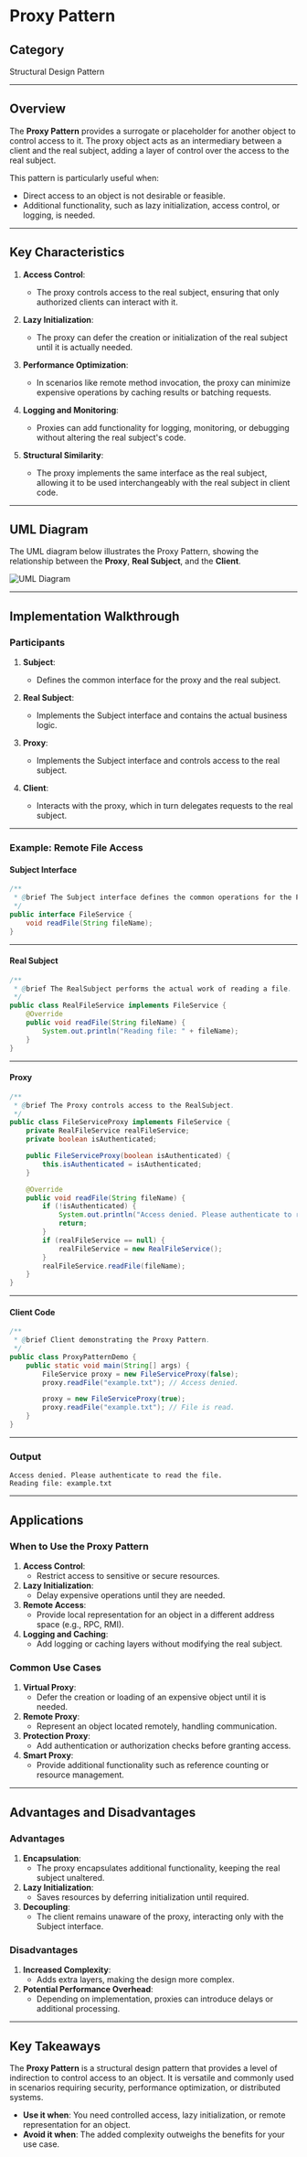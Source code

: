 # Proxy Pattern

## Category
Structural Design Pattern

---

## Overview

The **Proxy Pattern** provides a surrogate or placeholder for another object to control access to it. The proxy object acts as an intermediary between a client and the real subject, adding a layer of control over the access to the real subject. 

This pattern is particularly useful when:
- Direct access to an object is not desirable or feasible.
- Additional functionality, such as lazy initialization, access control, or logging, is needed.

---

## Key Characteristics

1. **Access Control**:
   - The proxy controls access to the real subject, ensuring that only authorized clients can interact with it.

2. **Lazy Initialization**:
   - The proxy can defer the creation or initialization of the real subject until it is actually needed.

3. **Performance Optimization**:
   - In scenarios like remote method invocation, the proxy can minimize expensive operations by caching results or batching requests.

4. **Logging and Monitoring**:
   - Proxies can add functionality for logging, monitoring, or debugging without altering the real subject's code.

5. **Structural Similarity**:
   - The proxy implements the same interface as the real subject, allowing it to be used interchangeably with the real subject in client code.

---

## UML Diagram

The UML diagram below illustrates the Proxy Pattern, showing the relationship between the **Proxy**, **Real Subject**, and the **Client**.

![UML Diagram](proxy.png)

---

## Implementation Walkthrough

### Participants

1. **Subject**:
   - Defines the common interface for the proxy and the real subject.

2. **Real Subject**:
   - Implements the Subject interface and contains the actual business logic.

3. **Proxy**:
   - Implements the Subject interface and controls access to the real subject.

4. **Client**:
   - Interacts with the proxy, which in turn delegates requests to the real subject.

---

### Example: Remote File Access

#### Subject Interface
```java
/**
 * @brief The Subject interface defines the common operations for the Proxy and RealSubject.
 */
public interface FileService {
    void readFile(String fileName);
}
```

---

#### Real Subject
```java
/**
 * @brief The RealSubject performs the actual work of reading a file.
 */
public class RealFileService implements FileService {
    @Override
    public void readFile(String fileName) {
        System.out.println("Reading file: " + fileName);
    }
}
```

---

#### Proxy
```java
/**
 * @brief The Proxy controls access to the RealSubject.
 */
public class FileServiceProxy implements FileService {
    private RealFileService realFileService;
    private boolean isAuthenticated;

    public FileServiceProxy(boolean isAuthenticated) {
        this.isAuthenticated = isAuthenticated;
    }

    @Override
    public void readFile(String fileName) {
        if (!isAuthenticated) {
            System.out.println("Access denied. Please authenticate to read the file.");
            return;
        }
        if (realFileService == null) {
            realFileService = new RealFileService();
        }
        realFileService.readFile(fileName);
    }
}
```

---

#### Client Code
```java
/**
 * @brief Client demonstrating the Proxy Pattern.
 */
public class ProxyPatternDemo {
    public static void main(String[] args) {
        FileService proxy = new FileServiceProxy(false);
        proxy.readFile("example.txt"); // Access denied.

        proxy = new FileServiceProxy(true);
        proxy.readFile("example.txt"); // File is read.
    }
}
```

---

### Output
```
Access denied. Please authenticate to read the file.
Reading file: example.txt
```

---

## Applications

### When to Use the Proxy Pattern
1. **Access Control**:
   - Restrict access to sensitive or secure resources.
2. **Lazy Initialization**:
   - Delay expensive operations until they are needed.
3. **Remote Access**:
   - Provide local representation for an object in a different address space (e.g., RPC, RMI).
4. **Logging and Caching**:
   - Add logging or caching layers without modifying the real subject.

### Common Use Cases
1. **Virtual Proxy**:
   - Defer the creation or loading of an expensive object until it is needed.
2. **Remote Proxy**:
   - Represent an object located remotely, handling communication.
3. **Protection Proxy**:
   - Add authentication or authorization checks before granting access.
4. **Smart Proxy**:
   - Provide additional functionality such as reference counting or resource management.

---

## Advantages and Disadvantages

### Advantages
1. **Encapsulation**:
   - The proxy encapsulates additional functionality, keeping the real subject unaltered.
2. **Lazy Initialization**:
   - Saves resources by deferring initialization until required.
3. **Decoupling**:
   - The client remains unaware of the proxy, interacting only with the Subject interface.

### Disadvantages
1. **Increased Complexity**:
   - Adds extra layers, making the design more complex.
2. **Potential Performance Overhead**:
   - Depending on implementation, proxies can introduce delays or additional processing.

---

## Key Takeaways

The **Proxy Pattern** is a structural design pattern that provides a level of indirection to control access to an object. It is versatile and commonly used in scenarios requiring security, performance optimization, or distributed systems.

- **Use it when**: You need controlled access, lazy initialization, or remote representation for an object.
- **Avoid it when**: The added complexity outweighs the benefits for your use case.